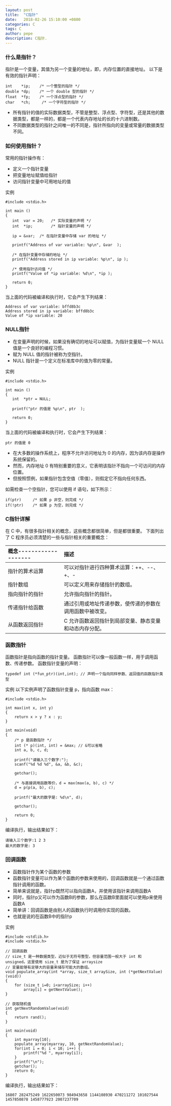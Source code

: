 ```yaml
---
layout: post
title:  "C指针"
date:   2018-02-26 15:10:00 +0800
categories: C
tags: C
author: pepe
description: C指针.
---
```


### **什么是指针？**

指针是一个变量，其值为另一个变量的地址，即，内存位置的直接地址。
以下是有效的指针声明：
```
int    *ip;    /* 一个整型的指针 */
double *dp;    /* 一个 double 型的指针 */
float  *fp;    /* 一个浮点型的指针 */
char   *ch;     /* 一个字符型的指针 */
```

* 所有指针的值的实际数据类型，不管是整型、浮点型、字符型，还是其他的数据类型，都是一样的，都是一个代表内存地址的长的十六进制数。
* 不同数据类型的指针之间唯一的不同是，指针所指向的变量或常量的数据类型不同。

### **如何使用指针？**
常用的指针操作有：
 * 定义一个指针变量
 * 把变量地址赋值给指针
 * 访问指针变量中可用地址的值

实例
```
#include <stdio.h>
 
int main ()
{
   int  var = 20;   /* 实际变量的声明 */
   int  *ip;        /* 指针变量的声明 */
 
   ip = &var;  /* 在指针变量中存储 var 的地址 */
 
   printf("Address of var variable: %p\n", &var  );
 
   /* 在指针变量中存储的地址 */
   printf("Address stored in ip variable: %p\n", ip );
 
   /* 使用指针访问值 */
   printf("Value of *ip variable: %d\n", *ip );
 
   return 0;
}
```
当上面的代码被编译和执行时，它会产生下列结果：
```
Address of var variable: bffd8b3c
Address stored in ip variable: bffd8b3c
Value of *ip variable: 20
```

### **NULL指针**

* 在变量声明的时候，如果没有确切的地址可以赋值，为指针变量赋一个 NULL 值是一个良好的编程习惯。
* 赋为 NULL 值的指针被称为空指针。
* NULL 指针是一个定义在标准库中的值为零的常量。

实例
```
#include <stdio.h>
 
int main ()
{
   int  *ptr = NULL;
 
   printf("ptr 的值是 %p\n", ptr  );
 
   return 0;
}
```
当上面的代码被编译和执行时，它会产生下列结果：
```
ptr 的值是 0
```

* 在大多数的操作系统上，程序不允许访问地址为 0 的内存，因为该内存是操作系统保留的。
* 然而，内存地址 0 有特别重要的意义，它表明该指针不指向一个可访问的内存位置。
* 但按照惯例，如果指针包含空值（零值），则假定它不指向任何东西。

如需检查一个空指针，您可以使用 if 语句，如下所示：
```
if(ptr)     /* 如果 p 非空，则完成 */
if(!ptr)    /* 如果 p 为空，则完成 */
```

### **C指针详解**
在 C 中，有很多指针相关的概念，这些概念都很简单，但是都很重要。
下面列出了 C 程序员必须清楚的一些与指针相关的重要概念：

|概念-------------------|描述|
| :--------             | :---- |
|指针的算术运算	        |可以对指针进行四种算术运算：++、--、+、-|
|指针数组	            |可以定义用来存储指针的数组。|
|指向指针的指针	        |允许指向指针的指针。|
|传递指针给函数	        |通过引用或地址传递参数，使传递的参数在调用函数中被改变。|
|从函数返回指针	        |C 允许函数返回指针到局部变量、静态变量和动态内存分配。|

### **函数指针**

函数指针是指向函数的指针变量。
函数指针可以像一般函数一样，用于调用函数、传递参数。
函数指针变量的声明：
```
typedef int (*fun_ptr)(int,int); // 声明一个指向同样参数、返回值的函数指针类型
```

实例
以下实例声明了函数指针变量 p，指向函数 max：
```
#include <stdio.h>
 
int max(int x, int y)
{
    return x > y ? x : y;
}
 
int main(void)
{
    /* p 是函数指针 */
    int (* p)(int, int) = &max; // &可以省略
    int a, b, c, d;
 
    printf("请输入三个数字:");
    scanf("%d %d %d", &a, &b, &c);
    
    getchar();
 
    /* 与直接调用函数等价，d = max(max(a, b), c) */
    d = p(p(a, b), c); 
 
    printf("最大的数字是: %d\n", d);
 
    getchar();
 
    return 0;
}
```
编译执行，输出结果如下：
```
请输入三个数字:1 2 3
最大的数字是: 3
```

### **回调函数**

* 函数指针作为某个函数的参数
* 函数指针变量可以作为某个函数的参数来使用的，回调函数就是一个通过函数指针调用的函数。
* 简单来说就是，指针p既然可以指向函数A，并使用该指针来调用函数A
* 同时，指针p又可以作为函数B的参数，那么在函数B里面就可以使用p来使用函数A
* 简单讲：回调函数是由别人的函数执行时调用你实现的函数。
* 也就是说的在函数B中的指针p

实例
```
#include <stdlib.h>  
#include <stdio.h>

// 回调函数
// size_t 是一种数据类型，近似于无符号整型，但容量范围一般大于 int 和 unsigned。这里使用 size_t 是为了保证 arraysize
// 变量能够有足够大的容量来储存可能大的数组。
void populate_array(int *array, size_t arraySize, int (*getNextValue)(void))
{
	for (size_t i=0; i<arraySize; i++)
		array[i] = getNextValue();
}

// 获取随机值
int getNextRandomValue(void)
{
	return rand();
}

int main(void)
{
	int myarray[10];
	populate_array(myarray, 10, getNextRandomValue);
	for(int i = 0; i < 10; i++) {
		printf("%d ", myarray[i]);
	}
	printf("\n");
	getchar();
	return 0;
}
```
编译执行，输出结果如下：
```
16807 282475249 1622650073 984943658 1144108930 470211272 101027544 1457850878 1458777923 2007237709 
```



























